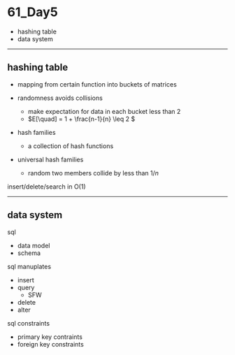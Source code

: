 # 61_Day5

- hashing table
- data system

---

## hashing table

- mapping from certain function into buckets of matrices

- randomness avoids collisions
  - make expectation for data in each bucket less than 2
  - $E[\quad] = 1 + \frac{n-1}{n} \leq 2 $
- hash families
  - a collection of hash functions
- universal hash families
  - random two members collide by less than $1/n$

insert/delete/search in O(1)

---

## data system

sql

- data model
- schema

sql manuplates

- insert
- query
  - SFW
- delete
- alter

sql constraints

- primary key contraints
- foreign key constraints